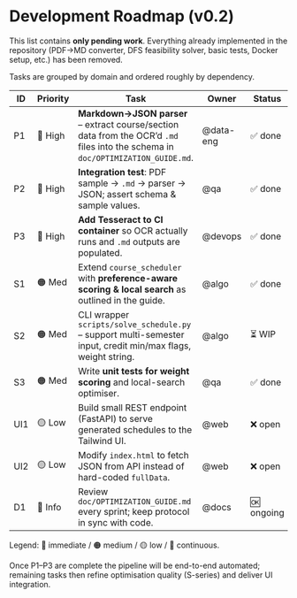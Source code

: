 # Development Roadmap (v0.2)

This list contains **only pending work**.  Everything already implemented in
the repository (PDF→MD converter, DFS feasibility solver, basic tests, Docker
setup, etc.) has been removed.

Tasks are grouped by domain and ordered roughly by dependency.

| ID | Priority | Task | Owner | Status |
|----|----------|------|-------|--------|
| P1 | 🔴 High | **Markdown→JSON parser** – extract course/section data from the OCR’d `.md` files into the schema in `doc/OPTIMIZATION_GUIDE.md`. | @data-eng | ✅ done |
| P2 | 🔴 High | **Integration test**: PDF sample → `.md` → parser → JSON; assert schema & sample values. | @qa | ✅ done |
| P3 | 🔴 High | **Add Tesseract to CI container** so OCR actually runs and `.md` outputs are populated. | @devops | ✅ done |
| S1 | 🟠 Med  | Extend `course_scheduler` with **preference-aware scoring & local search** as outlined in the guide. | @algo | ✅ done |
| S2 | 🟠 Med  | CLI wrapper `scripts/solve_schedule.py` – support multi-semester input, credit min/max flags, weight string. | @algo | ⏳ WIP |
| S3 | 🟠 Med  | Write **unit tests for weight scoring** and local-search optimiser. | @qa | ✅ done |
| UI1| 🟡 Low  | Build small REST endpoint (FastAPI) to serve generated schedules to the Tailwind UI. | @web | ❌ open |
| UI2| 🟡 Low  | Modify `index.html` to fetch JSON from API instead of hard-coded `fullData`. | @web | ❌ open |
| D1 | 🔵 Info | Review `doc/OPTIMIZATION_GUIDE.md` every sprint; keep protocol in sync with code. | @docs | 🆗 ongoing |

Legend: 🔴 immediate / 🟠 medium / 🟡 low / 🔵 continuous.

Once P1–P3 are complete the pipeline will be end-to-end automated; remaining
tasks then refine optimisation quality (S-series) and deliver UI integration.
